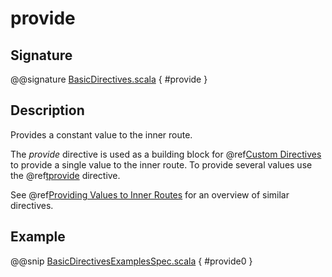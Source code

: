 <a id="provide"></a>
# provide

## Signature

@@signature [BasicDirectives.scala](../../../../../../../../../akka-http/src/main/scala/akka/http/scaladsl/server/directives/BasicDirectives.scala) { #provide }

## Description

Provides a constant value to the inner route.

The *provide* directive is used as a building block for @ref[Custom Directives](../custom-directives.md#custom-directives) to provide a single value to the
inner route. To provide several values  use the @ref[tprovide](tprovide.md#tprovide) directive.

See @ref[Providing Values to Inner Routes](index.md#providedirectives) for an overview of similar directives.

## Example

@@snip [BasicDirectivesExamplesSpec.scala](../../../../../../../test/scala/docs/http/scaladsl/server/directives/BasicDirectivesExamplesSpec.scala) { #provide0 }